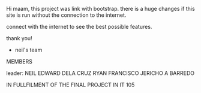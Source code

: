 Hi maam, this project was link with bootstrap. there is a huge changes if this site is run without the connection to the internet. 

connect with the internet to see the best possible features.

thank you!

- neil's team


MEMBERS

leader: NEIL EDWARD DELA CRUZ
RYAN FRANCISCO
JERICHO A BARREDO

IN FULLFILMENT OF THE FINAL PROJECT IN IT 105